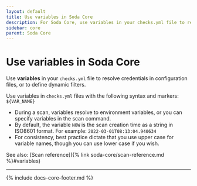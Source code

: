 ```yaml
---
layout: default
title: Use variables in Soda Core
description: For Soda Core, use variables in your checks.yml file to resolve credentials in configuration files, or to define dynamic filters.
sidebar: core
parent: Soda Core 
---
```


# Use variables in Soda Core 


Use **variables** in your `checks.yml` file to resolve credentials in configuration files, or to define dynamic filters.

Use variables in `checks.yml` files with the following syntax and markers: `${VAR_NAME}`

* During a scan, variables resolve to environment variables, or you can specify variables in the scan command.
* By default, the variable `NOW` is the scan creation time as a string in ISO8601 format. For example: `2022-03-01T08:13:04.940634`
* For consistency, best practice dictate that you use upper case for variable names, though you can use lower case if you wish.

See also: [Scan reference]({% link soda-core/scan-reference.md %}#variables)


---
{% include docs-core-footer.md %}
